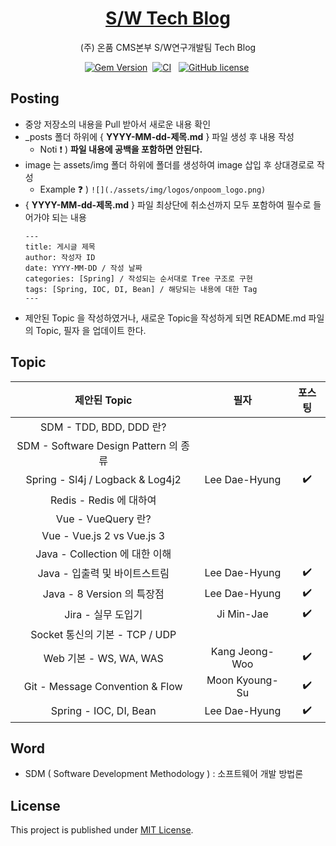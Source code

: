 <!-- markdownlint-disable-next-line -->
<div align="center">

  <!-- markdownlint-disable-next-line -->

# [S/W Tech Blog](https://onpoomswteam.github.io/)

(주) 온품 CMS본부 S/W연구개발팀 Tech Blog

[![Gem Version](https://img.shields.io/gem/v/jekyll-theme-chirpy?color=brightgreen)][gem]&nbsp;
[![CI](https://github.com/cotes2020/jekyll-theme-chirpy/actions/workflows/ci.yml/badge.svg?branch=master&event=push)][ci]
&nbsp;
[![GitHub license](https://img.shields.io/github/license/cotes2020/jekyll-theme-chirpy.svg)][license]&nbsp;
</div>

## Posting

* 중앙 저장소의 내용을 Pull 받아서 새로운 내용 확인
* _posts 폴더 하위에 { **YYYY-MM-dd-제목.md** } 파일 생성 후 내용 작성
  * Noti :exclamation: ) **파일 내용에 공백을 포함하면 안된다.**
* image 는 assets/img 폴더 하위에 폴더를 생성하여 image 삽입 후 상대경로로 작성 <br/>
  * Example :question: ) ```![](./assets/img/logos/onpoom_logo.png)```
* { **YYYY-MM-dd-제목.md** } 파일 최상단에 취소선까지 모두 포함하여 필수로 들어가야 되는 내용
  ```
  ---
  title: 게시글 제목
  author: 작성자 ID
  date: YYYY-MM-DD / 작성 날짜
  categories: [Spring] / 작성되는 순서대로 Tree 구조로 구현
  tags: [Spring, IOC, DI, Bean] / 해당되는 내용에 대한 Tag
  ---
  ```
* 제안된 Topic 을 작성하였거나, 새로운 Topic을 작성하게 되면 README.md 파일의 Topic, 필자 을 업데이트 한다.

## Topic

|               제안된 Topic               |       필자       |        포스팅         |
|:-------------------------------------:|:--------------:|:------------------:|
|        SDM - TDD, BDD, DDD 란?         |                |                    |
|  SDM - Software Design Pattern 의 종류   |                |                    |
|   Spring - Sl4j / Logback & Log4j2    | Lee Dae-Hyung  | :heavy_check_mark: |
|          Redis - Redis 에 대하여          |                |                    |
|           Vue - VueQuery 란?           |                |                    |
|      Vue - Vue.js 2 vs Vue.js 3       |                |                    |
|       Java - Collection 에 대한 이해       |                |                    |
|          Java - 입출력 및 바이트스트림          | Lee Dae-Hyung  | :heavy_check_mark: |
|        Java - 8 Version 의 특장점         | Lee Dae-Hyung  | :heavy_check_mark: |
|             Jira - 실무 도입기             |   Ji Min-Jae   | :heavy_check_mark: |
|       Socket 통신의 기본 - TCP / UDP       |                |                    |
|         Web 기본 - WS, WA, WAS          | Kang Jeong-Woo | :heavy_check_mark: |
|    Git - Message Convention & Flow    | Moon Kyoung-Su | :heavy_check_mark: |
|        Spring - IOC, DI, Bean         | Lee Dae-Hyung  | :heavy_check_mark: |

## Word
* SDM ( Software Development Methodology ) : 소프트웨어 개발 방법론

## License

This project is published under [MIT License][license].

[gem]: https://rubygems.org/gems/jekyll-theme-chirpy

[ci]: https://github.com/cotes2020/jekyll-theme-chirpy/actions/workflows/ci.yml?query=event%3Apush+branch%3Amaster

[license]: https://github.com/cotes2020/jekyll-theme-chirpy/blob/master/LICENSE
